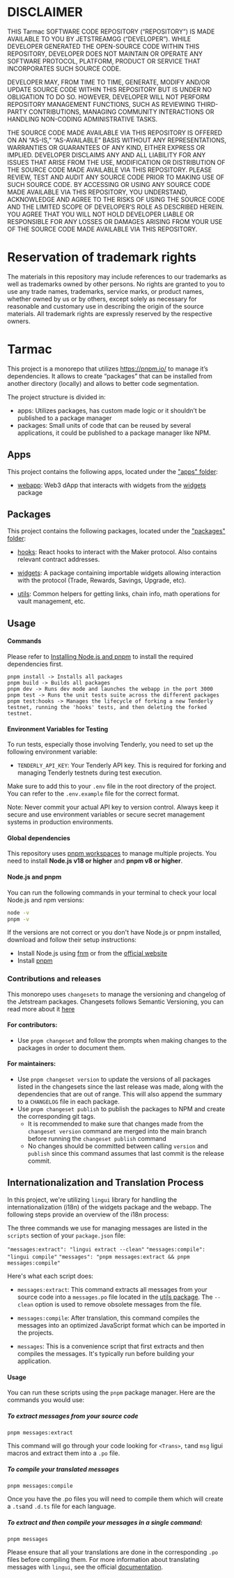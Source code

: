 # DISCLAIMER

THIS Tarmac SOFTWARE CODE REPOSITORY (“REPOSITORY”) IS MADE AVAILABLE TO YOU BY JETSTREAMGG (“DEVELOPER”). WHILE DEVELOPER GENERATED THE OPEN-SOURCE CODE WITHIN THIS REPOSITORY, DEVELOPER DOES NOT MAINTAIN OR OPERATE ANY SOFTWARE PROTOCOL, PLATFORM, PRODUCT OR SERVICE THAT INCORPORATES SUCH SOURCE CODE.

DEVELOPER MAY, FROM TIME TO TIME, GENERATE, MODIFY AND/OR UPDATE SOURCE CODE WITHIN THIS REPOSITORY BUT IS UNDER NO OBLIGATION TO DO SO. HOWEVER, DEVELOPER WILL NOT PERFORM REPOSITORY MANAGEMENT FUNCTIONS, SUCH AS REVIEWING THIRD-PARTY CONTRIBUTIONS, MANAGING COMMUNITY INTERACTIONS OR HANDLING NON-CODING ADMINISTRATIVE TASKS.

THE SOURCE CODE MADE AVAILABLE VIA THIS REPOSITORY IS OFFERED ON AN “AS-IS,” “AS-AVAILABLE” BASIS WITHOUT ANY REPRESENTATIONS, WARRANTIES OR GUARANTEES OF ANY KIND, EITHER EXPRESS OR IMPLIED. DEVELOPER DISCLAIMS ANY AND ALL LIABILITY FOR ANY ISSUES THAT ARISE FROM THE USE, MODIFICATION OR DISTRIBUTION OF THE SOURCE CODE MADE AVAILABLE VIA THIS REPOSITORY. PLEASE REVIEW, TEST AND AUDIT ANY SOURCE CODE PRIOR TO MAKING USE OF SUCH SOURCE CODE. BY ACCESSING OR USING ANY SOURCE CODE MADE AVAILABLE VIA THIS REPOSITORY, YOU UNDERSTAND, ACKNOWLEDGE AND AGREE TO THE RISKS OF USING THE SOURCE CODE AND THE LIMITED SCOPE OF DEVELOPER’S ROLE AS DESCRIBED HEREIN. YOU AGREE THAT YOU WILL NOT HOLD DEVELOPER LIABLE OR RESPONSIBLE FOR ANY LOSSES OR DAMAGES ARISING FROM YOUR USE OF THE SOURCE CODE MADE AVAILABLE VIA THIS REPOSITORY.

# Reservation of trademark rights

The materials in this repository may include references to our trademarks as well as trademarks owned by other persons. No rights are granted to you to use any trade names, trademarks, service marks, or product names, whether owned by us or by others, except solely as necessary for reasonable and customary use in describing the origin of the source materials. All trademark rights are expressly reserved by the respective owners.

# Tarmac

This project is a monorepo that utilizes https://pnpm.io/ to manage it’s dependencies. It allows to create “packages” that can be installed from another directory (locally) and allows to better code segmentation.

The project structure is divided in:

- apps: Utilizes packages, has custom made logic or it shouldn’t be published to a package manager
- packages: Small units of code that can be reused by several applications, it could be published to a package manager like NPM.

## Apps

This project contains the following apps, located under the ["apps" folder](./apps):

- [webapp](./apps/webapp): Web3 dApp that interacts with widgets from the [widgets](./packages/widgets/README.md) package

## Packages

This project contains the following packages, located under the ["packages" folder](./packages):

- [hooks](./packages/hooks/README.md): React hooks to interact with the Maker protocol. Also contains relevant contract addresses.

- [widgets](./packages/widgets/README.md): A package containing importable widgets allowing interaction with the protocol (Trade, Rewards, Savings, Upgrade, etc).

- [utils](./packages/utils/README.md): Common helpers for getting links, chain info, math operations for vault management, etc.

## Usage

#### Commands

Please refer to [Installing Node.js and pnpm](#installing-nodejs-and-pnpm) to install the required dependencies first.

```
pnpm install -> Installs all packages
pnpm build -> Builds all packages
pnpm dev -> Runs dev mode and launches the webapp in the port 3000
pnpm test -> Runs the unit tests suite across the different packages
pnpm test:hooks -> Manages the lifecycle of forking a new Tenderly testnet, running the 'hooks' tests, and then deleting the forked testnet.
```

#### Environment Variables for Testing

To run tests, especially those involving Tenderly, you need to set up the following environment variable:

- `TENDERLY_API_KEY`: Your Tenderly API key. This is required for forking and managing Tenderly testnets during test execution.

Make sure to add this to your `.env` file in the root directory of the project. You can refer to the `.env.example` file for the correct format.

Note: Never commit your actual API key to version control. Always keep it secure and use environment variables or secure secret management systems in production environments.

#### Global dependencies

This repository uses [pnpm workspaces](https://pnpm.io/workspaces) to manage multiple projects. You need to install **Node.js v18 or higher** and **pnpm v8 or higher**.

#### Node.js and pnpm

You can run the following commands in your terminal to check your local Node.js and npm versions:

```bash
node -v
pnpm -v
```

If the versions are not correct or you don't have Node.js or pnpm installed, download and follow their setup instructions:

- Install Node.js using [fnm](https://github.com/Schniz/fnm) or from the [official website](https://nodejs.org)
- Install [pnpm](https://pnpm.io/installation)

### Contributions and releases

This monorepo uses `changesets` to manage the versioning and changelog of the Jetstream packages. Changesets follows Semantic Versioning, you can read more about it [here](https://semver.org/)

#### For contributors:

- Use `pnpm changeset` and follow the prompts when making changes to the packages in order to document them.

#### For maintainers:

- Use `pnpm changeset version` to update the versions of all packages listed in the changesets since the last release was made, along with the dependencies that are out of range. This will also append the summary to a `CHANGELOG` file in each package.
- Use `pnpm changeset publish` to publish the packages to NPM and create the corresponding git tags.
  - It is recommended to make sure that changes made from the `changeset version` command are merged into the main branch before running the `changeset publish` command
  - No changes should be committed between calling `version` and `publish` since this command assumes that last commit is the release commit.

## Internationalization and Translation Process

In this project, we're utilizing `lingui` library for handling the internationalization (i18n) of the widgets package and the webapp. The following steps provide an overview of the i18n process:

The three commands we use for managing messages are listed in the `scripts` section of your `package.json` file:

`"messages:extract": "lingui extract --clean"`
`"messages:compile": "lingui compile"`
`"messages": "pnpm messages:extract && pnpm messages:compile"`

Here's what each script does:

- `messages:extract`: This command extracts all messages from your source code into a `messages.po` file located in the [utils package](./packages/utils/src/locales/). The `--clean` option is used to remove obsolete messages from the file.

- `messages:compile`: After translation, this command compiles the messages into an optimized JavaScript format which can be imported in the projects.

- `messages`: This is a convenience script that first extracts and then compiles the messages. It's typically run before building your application.

#### Usage

You can run these scripts using the `pnpm` package manager. Here are the commands you would use:

##### To extract messages from your source code

`pnpm messages:extract`

This command will go through your code looking for `<Trans>`, `t`and `msg` ligui macros and extract them into a `.po` file.

##### To compile your translated messages

`pnpm messages:compile`

Once you have the .po files you will need to compile them which will create a `.ts`and `.d.ts` file for each language.

##### To extract and then compile your messages in a single command:

`pnpm messages`

Please ensure that all your translations are done in the corresponding `.po` files before compiling them. For more information about translating messages with `lingui`, see the official [documentation](https://lingui.dev/tutorials/react).
